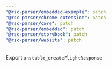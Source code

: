 ```yaml
---
"@rsc-parser/embedded-example": patch
"@rsc-parser/chrome-extension": patch
"@rsc-parser/core": patch
"@rsc-parser/embedded": patch
"@rsc-parser/storybook": patch
"@rsc-parser/website": patch
---
```


Export `unstable_createFlightResponse`
